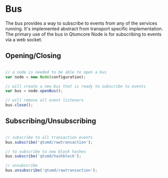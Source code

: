# Bus
The bus provides a way to subscribe to events from any of the services running. It's implemented abstract from transport specific implementation. The primary use of the bus in Qtumcore Node is for subscribing to events via a web socket.

## Opening/Closing

```javascript

// a node is needed to be able to open a bus
var node = new Node(configuration);

// will create a new bus that is ready to subscribe to events
var bus = node.openBus();

// will remove all event listeners
bus.close();
```

## Subscribing/Unsubscribing

```javascript

// subscribe to all transaction events
bus.subscribe('qtumd/rawtransaction');

// to subscribe to new block hashes
bus.subscribe('qtumd/hashblock');

// unsubscribe
bus.unsubscribe('qtumd/rawtransaction');
```
